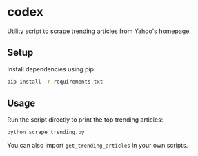 # codex

Utility script to scrape trending articles from Yahoo's homepage.

## Setup

Install dependencies using pip:

```bash
pip install -r requirements.txt
```

## Usage

Run the script directly to print the top trending articles:

```bash
python scrape_trending.py
```

You can also import `get_trending_articles` in your own scripts.

